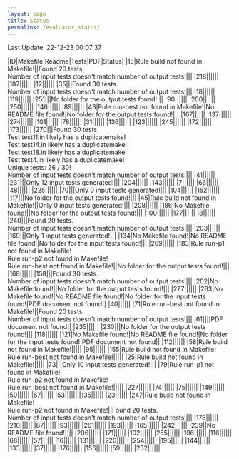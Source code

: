 ```yaml
---
layout: page
title: Status
permalink: /evaluator_status/
---
```

Last Update: 22-12-23 00:07:37

|ID|Makefile|Readme|Tests|PDF|Status|
|15|Rule build not found in Makefile!|<i class="fa fa-check"></i>|Found 20 tests.<br>Number of input tests doesn't match number of output tests!|<i class="fa fa-check"></i>|<i class="fa fa-bug"></i>|
|218|<i class="fa fa-check"></i>|<i class="fa fa-check"></i>|<i class="fa fa-check"></i>|<i class="fa fa-check"></i>|<i class="fa fa-check"></i>|
|187|<i class="fa fa-check"></i>|<i class="fa fa-check"></i>|<i class="fa fa-check"></i>|<i class="fa fa-check"></i>|<i class="fa fa-check"></i>|
|12|<i class="fa fa-check"></i>|<i class="fa fa-check"></i>|<i class="fa fa-check"></i>|<i class="fa fa-check"></i>|<i class="fa fa-check"></i>|
|35|<i class="fa fa-check"></i>|<i class="fa fa-check"></i>|Found 30 tests.<br>Number of input tests doesn't match number of output tests!|<i class="fa fa-check"></i>|<i class="fa fa-bug"></i>|
|18|<i class="fa fa-check"></i>|<i class="fa fa-check"></i>|<i class="fa fa-check"></i>|<i class="fa fa-check"></i>|<i class="fa fa-check"></i>|
|119|<i class="fa fa-check"></i>|<i class="fa fa-check"></i>|<i class="fa fa-check"></i>|<i class="fa fa-check"></i>|<i class="fa fa-check"></i>|
|251|<i class="fa fa-check"></i>|<i class="fa fa-check"></i>|No folder for the output tests found!|<i class="fa fa-check"></i>|<i class="fa fa-bug"></i>|
|90|<i class="fa fa-check"></i>|<i class="fa fa-check"></i>|<i class="fa fa-check"></i>|<i class="fa fa-check"></i>|<i class="fa fa-check"></i>|
|200|<i class="fa fa-check"></i>|<i class="fa fa-check"></i>|<i class="fa fa-check"></i>|<i class="fa fa-check"></i>|<i class="fa fa-check"></i>|
|250|<i class="fa fa-check"></i>|<i class="fa fa-check"></i>|<i class="fa fa-check"></i>|<i class="fa fa-check"></i>|<i class="fa fa-check"></i>|
|146|<i class="fa fa-check"></i>|<i class="fa fa-check"></i>|<i class="fa fa-check"></i>|<i class="fa fa-check"></i>|<i class="fa fa-check"></i>|
|89|<i class="fa fa-check"></i>|<i class="fa fa-check"></i>|<i class="fa fa-check"></i>|<i class="fa fa-check"></i>|<i class="fa fa-check"></i>|
|43|Rule run-best not found in Makefile!|No README file found!|No folder for the output tests found!|<i class="fa fa-check"></i>|<i class="fa fa-bug"></i>|
|167|<i class="fa fa-check"></i>|<i class="fa fa-check"></i>|<i class="fa fa-check"></i>|<i class="fa fa-check"></i>|<i class="fa fa-check"></i>|
|137|<i class="fa fa-check"></i>|<i class="fa fa-check"></i>|<i class="fa fa-check"></i>|<i class="fa fa-check"></i>|<i class="fa fa-check"></i>|
|274|<i class="fa fa-check"></i>|<i class="fa fa-check"></i>|<i class="fa fa-check"></i>|<i class="fa fa-check"></i>|<i class="fa fa-check"></i>|
|101|<i class="fa fa-check"></i>|<i class="fa fa-check"></i>|<i class="fa fa-check"></i>|<i class="fa fa-check"></i>|<i class="fa fa-check"></i>|
|78|<i class="fa fa-check"></i>|<i class="fa fa-check"></i>|<i class="fa fa-check"></i>|<i class="fa fa-check"></i>|<i class="fa fa-check"></i>|
|31|<i class="fa fa-check"></i>|<i class="fa fa-check"></i>|<i class="fa fa-check"></i>|<i class="fa fa-check"></i>|<i class="fa fa-check"></i>|
|136|<i class="fa fa-check"></i>|<i class="fa fa-check"></i>|<i class="fa fa-check"></i>|<i class="fa fa-check"></i>|<i class="fa fa-check"></i>|
|123|<i class="fa fa-check"></i>|<i class="fa fa-check"></i>|<i class="fa fa-check"></i>|<i class="fa fa-check"></i>|<i class="fa fa-check"></i>|
|245|<i class="fa fa-check"></i>|<i class="fa fa-check"></i>|<i class="fa fa-check"></i>|<i class="fa fa-check"></i>|<i class="fa fa-check"></i>|
|172|<i class="fa fa-check"></i>|<i class="fa fa-check"></i>|<i class="fa fa-check"></i>|<i class="fa fa-check"></i>|<i class="fa fa-check"></i>|
|173|<i class="fa fa-check"></i>|<i class="fa fa-check"></i>|<i class="fa fa-check"></i>|<i class="fa fa-check"></i>|<i class="fa fa-check"></i>|
|270|<i class="fa fa-check"></i>|<i class="fa fa-check"></i>|Found 30 tests.<br>Test test11.in likely has a duplicatemake!<br>Test test14.in likely has a duplicatemake!<br>Test test18.in likely has a duplicatemake!<br>Test test4.in likely has a duplicatemake!<br>Unique tests: 26 / 30!<br>Number of input tests doesn't match number of output tests!|<i class="fa fa-check"></i>|<i class="fa fa-bug"></i>|
|41|<i class="fa fa-check"></i>|<i class="fa fa-check"></i>|<i class="fa fa-check"></i>|<i class="fa fa-check"></i>|<i class="fa fa-check"></i>|
|231|<i class="fa fa-check"></i>|<i class="fa fa-check"></i>|Only 12 input tests generated!|<i class="fa fa-check"></i>|<i class="fa fa-bug"></i>|
|204|<i class="fa fa-check"></i>|<i class="fa fa-check"></i>|<i class="fa fa-check"></i>|<i class="fa fa-check"></i>|<i class="fa fa-check"></i>|
|143|<i class="fa fa-check"></i>|<i class="fa fa-check"></i>|<i class="fa fa-check"></i>|<i class="fa fa-check"></i>|<i class="fa fa-check"></i>|
|7|<i class="fa fa-check"></i>|<i class="fa fa-check"></i>|<i class="fa fa-check"></i>|<i class="fa fa-check"></i>|<i class="fa fa-check"></i>|
|66|<i class="fa fa-check"></i>|<i class="fa fa-check"></i>|<i class="fa fa-check"></i>|<i class="fa fa-check"></i>|<i class="fa fa-check"></i>|
|48|<i class="fa fa-check"></i>|<i class="fa fa-check"></i>|<i class="fa fa-check"></i>|<i class="fa fa-check"></i>|<i class="fa fa-check"></i>|
|225|<i class="fa fa-check"></i>|<i class="fa fa-check"></i>|<i class="fa fa-check"></i>|<i class="fa fa-check"></i>|<i class="fa fa-check"></i>|
|70|<i class="fa fa-check"></i>|<i class="fa fa-check"></i>|Only 0 input tests generated!|<i class="fa fa-check"></i>|<i class="fa fa-bug"></i>|
|104|<i class="fa fa-check"></i>|<i class="fa fa-check"></i>|<i class="fa fa-check"></i>|<i class="fa fa-check"></i>|<i class="fa fa-check"></i>|
|152|<i class="fa fa-check"></i>|<i class="fa fa-check"></i>|<i class="fa fa-check"></i>|<i class="fa fa-check"></i>|<i class="fa fa-check"></i>|
|117|<i class="fa fa-check"></i>|<i class="fa fa-check"></i>|No folder for the output tests found!|<i class="fa fa-check"></i>|<i class="fa fa-bug"></i>|
|45|Rule build not found in Makefile!|<i class="fa fa-check"></i>|Only 0 input tests generated!|<i class="fa fa-check"></i>|<i class="fa fa-bug"></i>|
|208|<i class="fa fa-check"></i>|<i class="fa fa-check"></i>|<i class="fa fa-check"></i>|<i class="fa fa-check"></i>|<i class="fa fa-check"></i>|
|186|No Makefile found!|<i class="fa fa-check"></i>|No folder for the output tests found!|<i class="fa fa-check"></i>|<i class="fa fa-bug"></i>|
|100|<i class="fa fa-check"></i>|<i class="fa fa-check"></i>|<i class="fa fa-check"></i>|<i class="fa fa-check"></i>|<i class="fa fa-check"></i>|
|177|<i class="fa fa-check"></i>|<i class="fa fa-check"></i>|<i class="fa fa-check"></i>|<i class="fa fa-check"></i>|<i class="fa fa-check"></i>|
|8|<i class="fa fa-check"></i>|<i class="fa fa-check"></i>|<i class="fa fa-check"></i>|<i class="fa fa-check"></i>|<i class="fa fa-check"></i>|
|240|<i class="fa fa-check"></i>|<i class="fa fa-check"></i>|Found 20 tests.<br>Number of input tests doesn't match number of output tests!|<i class="fa fa-check"></i>|<i class="fa fa-bug"></i>|
|203|<i class="fa fa-check"></i>|<i class="fa fa-check"></i>|<i class="fa fa-check"></i>|<i class="fa fa-check"></i>|<i class="fa fa-check"></i>|
|169|<i class="fa fa-check"></i>|<i class="fa fa-check"></i>|Only 1 input tests generated!|<i class="fa fa-check"></i>|<i class="fa fa-bug"></i>|
|134|No Makefile found!|No README file found!|No folder for the input tests found!|<i class="fa fa-check"></i>|<i class="fa fa-bug"></i>|
|269|<i class="fa fa-check"></i>|<i class="fa fa-check"></i>|<i class="fa fa-check"></i>|<i class="fa fa-check"></i>|<i class="fa fa-check"></i>|
|183|Rule run-p1 not found in Makefile!<br>Rule run-p2 not found in Makefile!<br>Rule run-best not found in Makefile!|<i class="fa fa-check"></i>|No folder for the output tests found!|<i class="fa fa-check"></i>|<i class="fa fa-bug"></i>|
|168|<i class="fa fa-check"></i>|<i class="fa fa-check"></i>|<i class="fa fa-check"></i>|<i class="fa fa-check"></i>|<i class="fa fa-check"></i>|
|158|<i class="fa fa-check"></i>|<i class="fa fa-check"></i>|Found 30 tests.<br>Number of input tests doesn't match number of output tests!|<i class="fa fa-check"></i>|<i class="fa fa-bug"></i>|
|202|No Makefile found!|<i class="fa fa-check"></i>|No folder for the output tests found!|<i class="fa fa-check"></i>|<i class="fa fa-bug"></i>|
|277|<i class="fa fa-check"></i>|<i class="fa fa-check"></i>|<i class="fa fa-check"></i>|<i class="fa fa-check"></i>|<i class="fa fa-check"></i>|
|263|No Makefile found!|No README file found!|No folder for the input tests found!|PDF document not found|<i class="fa fa-bug"></i>|
|40|<i class="fa fa-check"></i>|<i class="fa fa-check"></i>|<i class="fa fa-check"></i>|<i class="fa fa-check"></i>|<i class="fa fa-check"></i>|
|71|Rule run-best not found in Makefile!|<i class="fa fa-check"></i>|Found 20 tests.<br>Number of input tests doesn't match number of output tests!|<i class="fa fa-check"></i>|<i class="fa fa-bug"></i>|
|61|<i class="fa fa-check"></i>|<i class="fa fa-check"></i>|<i class="fa fa-check"></i>|PDF document not found|<i class="fa fa-bug"></i>|
|235|<i class="fa fa-check"></i>|<i class="fa fa-check"></i>|<i class="fa fa-check"></i>|<i class="fa fa-check"></i>|<i class="fa fa-check"></i>|
|230|<i class="fa fa-check"></i>|<i class="fa fa-check"></i>|No folder for the output tests found!|<i class="fa fa-check"></i>|<i class="fa fa-bug"></i>|
|118|<i class="fa fa-check"></i>|<i class="fa fa-check"></i>|<i class="fa fa-check"></i>|<i class="fa fa-check"></i>|<i class="fa fa-check"></i>|
|121|No Makefile found!|No README file found!|No folder for the input tests found!|PDF document not found|<i class="fa fa-bug"></i>|
|112|<i class="fa fa-check"></i>|<i class="fa fa-check"></i>|<i class="fa fa-check"></i>|<i class="fa fa-check"></i>|<i class="fa fa-check"></i>|
|58|Rule build not found in Makefile!|<i class="fa fa-check"></i>|<i class="fa fa-check"></i>|<i class="fa fa-check"></i>|<i class="fa fa-bug"></i>|
|95|<i class="fa fa-check"></i>|<i class="fa fa-check"></i>|<i class="fa fa-check"></i>|<i class="fa fa-check"></i>|<i class="fa fa-check"></i>|
|155|Rule build not found in Makefile!<br>Rule run-best not found in Makefile!|<i class="fa fa-check"></i>|<i class="fa fa-check"></i>|<i class="fa fa-check"></i>|<i class="fa fa-bug"></i>|
|25|Rule build not found in Makefile!|<i class="fa fa-check"></i>|<i class="fa fa-check"></i>|<i class="fa fa-check"></i>|<i class="fa fa-bug"></i>|
|73|<i class="fa fa-check"></i>|<i class="fa fa-check"></i>|Only 10 input tests generated!|<i class="fa fa-check"></i>|<i class="fa fa-bug"></i>|
|79|Rule run-p1 not found in Makefile!<br>Rule run-p2 not found in Makefile!<br>Rule run-best not found in Makefile!|<i class="fa fa-check"></i>|<i class="fa fa-check"></i>|<i class="fa fa-check"></i>|<i class="fa fa-bug"></i>|
|227|<i class="fa fa-check"></i>|<i class="fa fa-check"></i>|<i class="fa fa-check"></i>|<i class="fa fa-check"></i>|<i class="fa fa-check"></i>|
|74|<i class="fa fa-check"></i>|<i class="fa fa-check"></i>|<i class="fa fa-check"></i>|<i class="fa fa-check"></i>|<i class="fa fa-check"></i>|
|75|<i class="fa fa-check"></i>|<i class="fa fa-check"></i>|<i class="fa fa-check"></i>|<i class="fa fa-check"></i>|<i class="fa fa-check"></i>|
|149|<i class="fa fa-check"></i>|<i class="fa fa-check"></i>|<i class="fa fa-check"></i>|<i class="fa fa-check"></i>|<i class="fa fa-check"></i>|
|50|<i class="fa fa-check"></i>|<i class="fa fa-check"></i>|<i class="fa fa-check"></i>|<i class="fa fa-check"></i>|<i class="fa fa-check"></i>|
|67|<i class="fa fa-check"></i>|<i class="fa fa-check"></i>|<i class="fa fa-check"></i>|<i class="fa fa-check"></i>|<i class="fa fa-check"></i>|
|53|<i class="fa fa-check"></i>|<i class="fa fa-check"></i>|<i class="fa fa-check"></i>|<i class="fa fa-check"></i>|<i class="fa fa-check"></i>|
|135|<i class="fa fa-check"></i>|<i class="fa fa-check"></i>|<i class="fa fa-check"></i>|<i class="fa fa-check"></i>|<i class="fa fa-check"></i>|
|23|<i class="fa fa-check"></i>|<i class="fa fa-check"></i>|<i class="fa fa-check"></i>|<i class="fa fa-check"></i>|<i class="fa fa-check"></i>|
|247|Rule build not found in Makefile!<br>Rule run-p2 not found in Makefile!|<i class="fa fa-check"></i>|Found 20 tests.<br>Number of input tests doesn't match number of output tests!|<i class="fa fa-check"></i>|<i class="fa fa-bug"></i>|
|178|<i class="fa fa-check"></i>|<i class="fa fa-check"></i>|<i class="fa fa-check"></i>|<i class="fa fa-check"></i>|<i class="fa fa-check"></i>|
|210|<i class="fa fa-check"></i>|<i class="fa fa-check"></i>|<i class="fa fa-check"></i>|<i class="fa fa-check"></i>|<i class="fa fa-check"></i>|
|87|<i class="fa fa-check"></i>|<i class="fa fa-check"></i>|<i class="fa fa-check"></i>|<i class="fa fa-check"></i>|<i class="fa fa-check"></i>|
|93|<i class="fa fa-check"></i>|<i class="fa fa-check"></i>|<i class="fa fa-check"></i>|<i class="fa fa-check"></i>|<i class="fa fa-check"></i>|
|261|<i class="fa fa-check"></i>|<i class="fa fa-check"></i>|<i class="fa fa-check"></i>|<i class="fa fa-check"></i>|<i class="fa fa-check"></i>|
|193|<i class="fa fa-check"></i>|<i class="fa fa-check"></i>|<i class="fa fa-check"></i>|<i class="fa fa-check"></i>|<i class="fa fa-check"></i>|
|165|<i class="fa fa-check"></i>|<i class="fa fa-check"></i>|<i class="fa fa-check"></i>|<i class="fa fa-check"></i>|<i class="fa fa-check"></i>|
|242|<i class="fa fa-check"></i>|<i class="fa fa-check"></i>|<i class="fa fa-check"></i>|<i class="fa fa-check"></i>|<i class="fa fa-check"></i>|
|239|<i class="fa fa-check"></i>|No README file found!|<i class="fa fa-check"></i>|<i class="fa fa-check"></i>|<i class="fa fa-bug"></i>|
|206|<i class="fa fa-check"></i>|<i class="fa fa-check"></i>|<i class="fa fa-check"></i>|<i class="fa fa-check"></i>|<i class="fa fa-check"></i>|
|171|<i class="fa fa-check"></i>|<i class="fa fa-check"></i>|<i class="fa fa-check"></i>|<i class="fa fa-check"></i>|<i class="fa fa-check"></i>|
|102|<i class="fa fa-check"></i>|<i class="fa fa-check"></i>|<i class="fa fa-check"></i>|<i class="fa fa-check"></i>|<i class="fa fa-check"></i>|
|255|<i class="fa fa-check"></i>|<i class="fa fa-check"></i>|<i class="fa fa-check"></i>|<i class="fa fa-check"></i>|<i class="fa fa-check"></i>|
|196|<i class="fa fa-check"></i>|<i class="fa fa-check"></i>|<i class="fa fa-check"></i>|<i class="fa fa-check"></i>|<i class="fa fa-check"></i>|
|116|<i class="fa fa-check"></i>|<i class="fa fa-check"></i>|<i class="fa fa-check"></i>|<i class="fa fa-check"></i>|<i class="fa fa-check"></i>|
|68|<i class="fa fa-check"></i>|<i class="fa fa-check"></i>|<i class="fa fa-check"></i>|<i class="fa fa-check"></i>|<i class="fa fa-check"></i>|
|57|<i class="fa fa-check"></i>|<i class="fa fa-check"></i>|<i class="fa fa-check"></i>|<i class="fa fa-check"></i>|<i class="fa fa-check"></i>|
|16|<i class="fa fa-check"></i>|<i class="fa fa-check"></i>|<i class="fa fa-check"></i>|<i class="fa fa-check"></i>|<i class="fa fa-check"></i>|
|131|<i class="fa fa-check"></i>|<i class="fa fa-check"></i>|<i class="fa fa-check"></i>|<i class="fa fa-check"></i>|<i class="fa fa-check"></i>|
|220|<i class="fa fa-check"></i>|<i class="fa fa-check"></i>|<i class="fa fa-check"></i>|<i class="fa fa-check"></i>|<i class="fa fa-check"></i>|
|254|<i class="fa fa-check"></i>|<i class="fa fa-check"></i>|<i class="fa fa-check"></i>|<i class="fa fa-check"></i>|<i class="fa fa-check"></i>|
|195|<i class="fa fa-check"></i>|<i class="fa fa-check"></i>|<i class="fa fa-check"></i>|<i class="fa fa-check"></i>|<i class="fa fa-check"></i>|
|144|<i class="fa fa-check"></i>|<i class="fa fa-check"></i>|<i class="fa fa-check"></i>|<i class="fa fa-check"></i>|<i class="fa fa-check"></i>|
|133|<i class="fa fa-check"></i>|<i class="fa fa-check"></i>|<i class="fa fa-check"></i>|<i class="fa fa-check"></i>|<i class="fa fa-check"></i>|
|37|<i class="fa fa-check"></i>|<i class="fa fa-check"></i>|<i class="fa fa-check"></i>|<i class="fa fa-check"></i>|<i class="fa fa-check"></i>|
|176|<i class="fa fa-check"></i>|<i class="fa fa-check"></i>|<i class="fa fa-check"></i>|<i class="fa fa-check"></i>|<i class="fa fa-check"></i>|
|156|<i class="fa fa-check"></i>|<i class="fa fa-check"></i>|<i class="fa fa-check"></i>|<i class="fa fa-check"></i>|<i class="fa fa-check"></i>|
|59|<i class="fa fa-check"></i>|<i class="fa fa-check"></i>|<i class="fa fa-check"></i>|<i class="fa fa-check"></i>|<i class="fa fa-check"></i>|
|232|<i class="fa fa-check"></i>|<i class="fa fa-check"></i>|<i class="fa fa-check"></i>|<i class="fa fa-check"></i>|<i class="fa fa-check"></i>|
